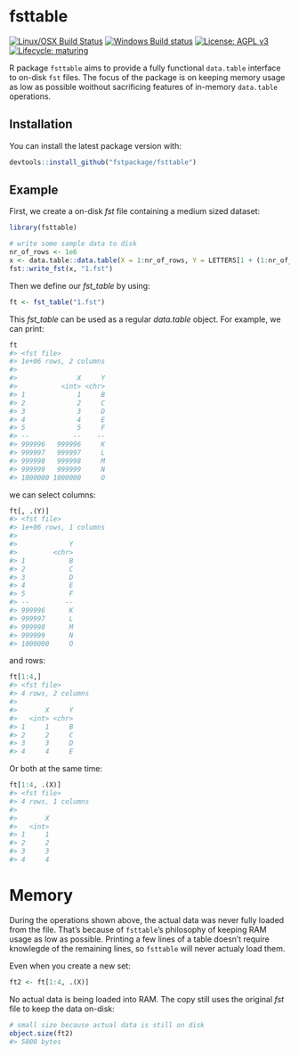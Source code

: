 
<!-- README.md is generated from README.Rmd. Please edit that file -->

# fsttable

<!-- badges: start -->

[![Linux/OSX Build
Status](https://travis-ci.org/fstpackage/fsttable.svg?branch=develop)](https://travis-ci.org/fstpackage/fsttable)
[![Windows Build
status](https://ci.appveyor.com/api/projects/status/nrjyuihxtx9amgpl/branch/develop?svg=true)](https://ci.appveyor.com/project/fstpackage/fsttable)
[![License: AGPL
v3](https://img.shields.io/badge/License-AGPL%20v3-blue.svg)](https://www.gnu.org/licenses/agpl-3.0)
[![Lifecycle:
maturing](https://img.shields.io/badge/lifecycle-experimental-orange.svg)](https://www.tidyverse.org/lifecycle/#experimental)
<!-- badges: end -->

R package `fsttable` aims to provide a fully functional `data.table`
interface to on-disk `fst` files. The focus of the package is on keeping
memory usage as low as possible woithout sacrificing features of
in-memory `data.table` operations.

## Installation

You can install the latest package version with:

``` r
devtools::install_github("fstpackage/fsttable")
```

## Example

First, we create a on-disk *fst* file containing a medium sized dataset:

``` r
library(fsttable)

# write some sample data to disk
nr_of_rows <- 1e6
x <- data.table::data.table(X = 1:nr_of_rows, Y = LETTERS[1 + (1:nr_of_rows) %% 26])
fst::write_fst(x, "1.fst")
```

Then we define our *fst\_table* by using:

``` r
ft <- fst_table("1.fst")
```

This *fst\_table* can be used as a regular *data.table* object. For
example, we can print:

``` r
ft
#> <fst file>
#> 1e+06 rows, 2 columns
#> 
#>               X     Y
#>           <int> <chr>
#> 1             1     B
#> 2             2     C
#> 3             3     D
#> 4             4     E
#> 5             5     F
#> --           --    --
#> 999996   999996     K
#> 999997   999997     L
#> 999998   999998     M
#> 999999   999999     N
#> 1000000 1000000     O
```

we can select columns:

``` r
ft[, .(Y)]
#> <fst file>
#> 1e+06 rows, 1 columns
#> 
#>             Y
#>         <chr>
#> 1           B
#> 2           C
#> 3           D
#> 4           E
#> 5           F
#> --         --
#> 999996      K
#> 999997      L
#> 999998      M
#> 999999      N
#> 1000000     O
```

and rows:

``` r
ft[1:4,]
#> <fst file>
#> 4 rows, 2 columns
#> 
#>       X     Y
#>   <int> <chr>
#> 1     1     B
#> 2     2     C
#> 3     3     D
#> 4     4     E
```

Or both at the same time:

``` r
ft[1:4, .(X)]
#> <fst file>
#> 4 rows, 1 columns
#> 
#>       X
#>   <int>
#> 1     1
#> 2     2
#> 3     3
#> 4     4
```

# Memory

During the operations shown above, the actual data was never fully
loaded from the file. That’s because of `fsttable`’s philosophy of
keeping RAM usage as low as possible. Printing a few lines of a table
doesn’t require knowlegde of the remaining lines, so `fsttable` will
never actualy load them.

Even when you create a new set:

``` r
ft2 <- ft[1:4, .(X)]
```

No actual data is being loaded into RAM. The copy still uses the
original *fst* file to keep the data on-disk:

``` r
# small size because actual data is still on disk
object.size(ft2)
#> 5808 bytes
```
